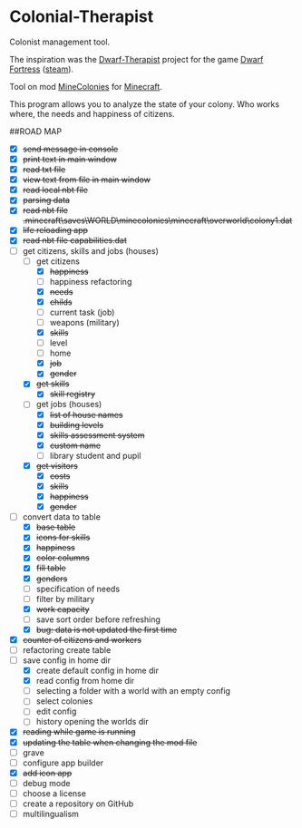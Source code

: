 # Colonial-Therapist

Colonist management tool.

The inspiration was the [Dwarf-Therapist](https://github.com/Dwarf-Therapist/Dwarf-Therapist) project for the game [Dwarf Fortress](http://www.bay12games.com/dwarves/) ([steam](https://store.steampowered.com/app/975370/Dwarf_Fortress/)).

Tool on mod [MineColonies](https://minecolonies.com/) for [Minecraft](https://www.minecraft.net/).

This program allows you to analyze the state of your colony. Who works where, the needs and happiness of citizens.

##ROAD MAP

- [x] ~~send message in console~~
- [x] ~~print text in main window~~
- [x] ~~read txt file~~
- [x] ~~view text from file in main window~~
- [x] ~~read local nbt file~~
- [x] ~~parsing data~~
- [x] ~~read nbt file .minecraft\saves\WORLD\minecolonies\minecraft\overworld\colony1.dat~~
- [x] ~~life reloading app~~
- [x] ~~read nbt file capabilities.dat~~
- [ ] get citizens, skills and jobs (houses)
  - [ ] get citizens
    - [x] ~~happiness~~
    - [ ] happiness refactoring
    - [x] ~~needs~~
    - [x] ~~childs~~
    - [ ] current task (job)
    - [ ] weapons (military)
    - [x] ~~skills~~
    - [ ] level
    - [ ] home
    - [x] ~~job~~
    - [x] ~~gender~~
  - [x] ~~get skills~~
    - [x] ~~skill registry~~
  - [ ] get jobs (houses)
    - [x] ~~list of house names~~
    - [x] ~~building levels~~
    - [x] ~~skills assessment system~~
    - [x] ~~custom name~~
    - [ ] library student and pupil
  - [x] ~~get visitors~~
    - [x] ~~costs~~
    - [x] ~~skills~~
    - [x] ~~happiness~~
    - [x] ~~gender~~
- [ ] convert data to table
  - [x] ~~base table~~
  - [x] ~~icons for skills~~
  - [x] ~~happiness~~
  - [x] ~~color columns~~
  - [x] ~~fill table~~
  - [x] ~~genders~~
  - [ ] specification of needs
  - [ ] filter by military
  - [x] ~~work capacity~~ 
  - [ ] save sort order before refreshing
  - [x] ~~bug: data is not updated the first time~~
- [x] ~~counter of citizens and workers~~
- [ ] refactoring create table
- [ ] save config in home dir
  - [x] create default config in home dir
  - [x] read config from home dir
  - [ ] selecting a folder with a world with an empty config
  - [ ] select colonies
  - [ ] edit config
  - [ ] history opening the worlds dir
- [x] ~~reading while game is running~~
- [x] ~~updating the table when changing the mod file~~
- [ ] grave
- [ ] configure app builder
- [x] ~~add icon app~~
- [ ] debug mode
- [ ] choose a license
- [ ] create a repository on GitHub
- [ ] multilingualism